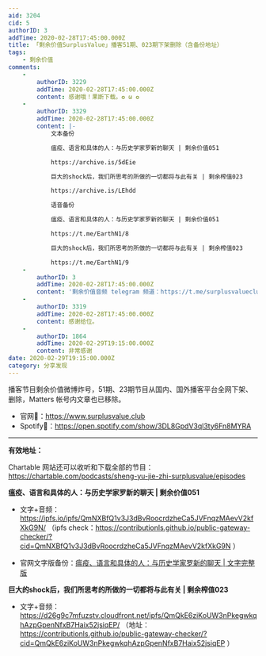 ```yaml
---
aid: 3204
cid: 5
authorID: 3
addTime: 2020-02-28T17:45:00.000Z
title: 「剩余价值SurplusValue」播客51期、023期下架删除（含备份地址）
tags:
    - 剩余价值
comments:
    -
        authorID: 3229
        addTime: 2020-02-28T17:45:00.000Z
        content: 感谢哦！果断下载。✪ ω ✪
    -
        authorID: 3329
        addTime: 2020-02-28T17:45:00.000Z
        content: |-
            文本备份

            瘟疫、语言和具体的人：与历史学家罗新的聊天 | 剩余价值051

            https://archive.is/5dEie

            巨大的shock后，我们所思考的所做的一切都将与此有关 | 剩余榨值023

            https://archive.is/LEhdd

            语音备份

            瘟疫、语言和具体的人：与历史学家罗新的聊天 | 剩余价值051

            https://t.me/EarthN1/8

            巨大的shock后，我们所思考的所做的一切都将与此有关 | 剩余榨值023

            https://t.me/EarthN1/9
    -
        authorID: 3
        addTime: 2020-02-28T17:45:00.000Z
        content: '剩余价值音频 telegram 频道：https://t.me/surplusvalueclub'
    -
        authorID: 3319
        addTime: 2020-02-28T17:45:00.000Z
        content: 感谢给位。
    -
        authorID: 1864
        addTime: 2020-02-29T19:15:00.000Z
        content: 非常感谢
date: 2020-02-29T19:15:00.000Z
category: 分享发现
---
```


播客节目剩余价值微博炸号，51期、23期节目从国内、国外播客平台全网下架、删除，Matters 帐号内文章也已移除。

*   官网🔗：https://www.surplusvalue.club
*   Spotify🔗：https://open.spotify.com/show/3DL8GpdV3ql3ty6Fn8MYRA

* * *

**有效地址：**

Chartable 网站还可以收听和下载全部的节目：https://chartable.com/podcasts/sheng-yu-jie-zhi-surplusvalue/episodes

**瘟疫、语言和具体的人：与历史学家罗新的聊天 | 剩余价值051**

*   文字+音频：https://ipfs.io/ipfs/QmNXBfQ1v3J3dBvRoocrdzheCa5JVFnqzMAevV2kfXkG9N/ （ipfs check：https://contributionls.github.io/public-gateway-checker/?cid=QmNXBfQ1v3J3dBvRoocrdzheCa5JVFnqzMAevV2kfXkG9N ）
    
*   官网文字版备份：[瘟疫、语言和具体的人：与历史学家罗新的聊天 | 文字完整版](http://206.189.252.32:8083/%E5%89%A9%E4%BD%99%E4%BB%B7%E5%80%BCSurplusValue%20-%20Blog%20-%20%E7%98%9F%E7%96%AB%E3%80%81%E8%AF%AD.html)
    

**巨大的shock后，我们所思考的所做的一切都将与此有关 | 剩余榨值023**

*   文字+音频：https://d26g9c7mfuzstv.cloudfront.net/ipfs/QmQkE6ziKoUW3nPkegwkqhAzpGpenNfxB7Haix52jsiqEP/ （地址：https://contributionls.github.io/public-gateway-checker/?cid=QmQkE6ziKoUW3nPkegwkqhAzpGpenNfxB7Haix52jsiqEP ）
